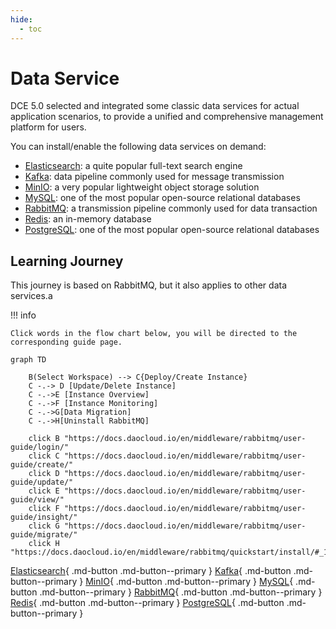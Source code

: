 ```yaml
---
hide:
  - toc
---
```


# Data Service

DCE 5.0 selected and integrated some classic data services for actual application scenarios, to provide a unified and comprehensive management platform for users.

You can install/enable the following data services on demand:

- [Elasticsearch](elasticsearch/intro/what.md): a quite popular full-text search engine
- [Kafka](./kafka/intro/what.md): data pipeline commonly used for message transmission
- [MinIO](./minio/intro/what.md): a very popular lightweight object storage solution
- [MySQL](mysql/intro/what.md): one of the most popular open-source relational databases
- [RabbitMQ](rabbitmq/intro/what.md): a transmission pipeline commonly used for data transaction
- [Redis](./redis/intro/what.md): an in-memory database
- [PostgreSQL](./postgresql/intro/what.md): one of the most popular open-source relational databases

## Learning Journey

This journey is based on RabbitMQ, but it also applies to other data services.a

!!! info

    Click words in the flow chart below, you will be directed to the corresponding guide page.

```mermaid
graph TD
    
    B(Select Workspace) --> C{Deploy/Create Instance}
    C -.-> D [Update/Delete Instance]
    C -.->E [Instance Overview]
    C -.->F [Instance Monitoring]
    C -.->G[Data Migration]
    C -.->H[Uninstall RabbitMQ]
    
    click B "https://docs.daocloud.io/en/middleware/rabbitmq/user-guide/login/"
    click C "https://docs.daocloud.io/en/middleware/rabbitmq/user-guide/create/"
    click D "https://docs.daocloud.io/en/middleware/rabbitmq/user-guide/update/"
    click E "https://docs.daocloud.io/en/middleware/rabbitmq/user-guide/view/"
    click F "https://docs.daocloud.io/en/middleware/rabbitmq/user-guide/insight/"
    click G "https://docs.daocloud.io/en/middleware/rabbitmq/user-guide/migrate/"
    click H "https://docs.daocloud.io/en/middleware/rabbitmq/quickstart/install/#_1"
```

[Elasticsearch](elasticsearch/intro/what.md){ .md-button .md-button--primary }
[Kafka](./kafka/intro/what.md){ .md-button .md-button--primary }
[MinIO](./minio/intro/what.md){ .md-button .md-button--primary }
[MySQL](mysql/intro/what.md){ .md-button .md-button--primary }
[RabbitMQ](rabbitmq/intro/what.md){ .md-button .md-button--primary }
[Redis](./redis/intro/what.md){ .md-button .md-button--primary }
[PostgreSQL](./postgresql/intro/what.md){ .md-button .md-button--primary }
